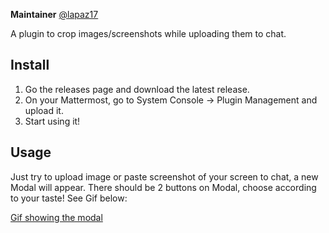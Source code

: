 **Maintainer** [@lapaz17](https://github.com/lapaz17)

A plugin to crop images/screenshots while uploading them to chat.

## Install

1. Go the releases page and download the latest release.
2. On your Mattermost, go to System Console -> Plugin Management and upload it.
3. Start using it!

## Usage

Just try to upload image or paste screenshot of your screen to chat, a new Modal will appear. There should be 2 buttons on Modal, choose according to your taste! See Gif below:


[Gif showing the modal](https://github.com/lapaz17/Gif/blob/main/output.gif)
